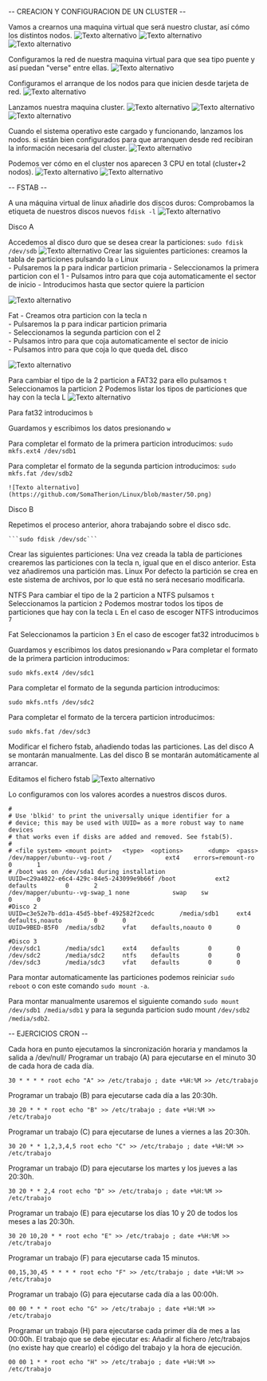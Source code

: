 -- CREACION Y CONFIGURACION DE UN CLUSTER --

Vamos a crearnos una maquina virtual que será nuestro clustar, así cómo los distintos nodos.
![Texto alternativo](https://github.com/SomaTherion/Linux/blob/master/32.png)
![Texto alternativo](https://github.com/SomaTherion/Linux/blob/master/33.png)
![Texto alternativo](https://github.com/SomaTherion/Linux/blob/master/34.png)

Configuramos la red de nuestra maquina virtual para que sea tipo puente y así puedan "verse" entre ellas.
![Texto alternativo](https://github.com/SomaTherion/Linux/blob/master/35.png)

Configuramos el arranque de los nodos para que inicien desde tarjeta de red.
![Texto alternativo](https://github.com/SomaTherion/Linux/blob/master/36.png)

Lanzamos nuestra maquina cluster.
![Texto alternativo](https://github.com/SomaTherion/Linux/blob/master/37.png)
![Texto alternativo](https://github.com/SomaTherion/Linux/blob/master/38.png)
![Texto alternativo](https://github.com/SomaTherion/Linux/blob/master/39.png)

Cuando el sistema operativo este cargado y funcionando, lanzamos los nodos. si están bien configurados para que arranquen desde red recibiran la información necesaria del cluster.
![Texto alternativo](https://github.com/SomaTherion/Linux/blob/master/40.png)

Podemos ver cómo en el cluster nos aparecen 3 CPU en total (cluster+2 nodos).
![Texto alternativo](https://github.com/SomaTherion/Linux/blob/master/41.png)
![Texto alternativo](https://github.com/SomaTherion/Linux/blob/master/42.png)

-- FSTAB --

A una máquina virtual de linux añadirle dos discos duros:
Comprobamos la etiqueta de nuestros discos nuevos
```fdisk -l```
![Texto alternativo](https://github.com/SomaTherion/Linux/blob/master/43.png)

Disco A

Accedemos al disco duro que se desea crear la particiones:
```sudo fdisk /dev/sdb```
![Texto alternativo](https://github.com/SomaTherion/Linux/blob/master/44.png)
  Crear las siguientes particiones:
    creamos la tabla de particiones pulsando la ```o```
Linux   
    - Pulsaremos la p para indicar particion primaria
    - Seleccionamos la primera particion con el 1
    - Pulsamos intro para que coja automaticamente el sector de inicio
    - Introducimos hasta que sector quiere la particion
    
 ![Texto alternativo](https://github.com/SomaTherion/Linux/blob/master/46.png) 

Fat
    - Creamos otra particion con la tecla n    
    - Pulsaremos la p para indicar particion primaria    
    - Seleccionamos la segunda particion con el 2    
    - Pulsamos intro para que coja automaticamente el sector de inicio    
    - Pulsamos intro para que coja lo que queda deL disco
  
  ![Texto alternativo](https://github.com/SomaTherion/Linux/blob/master/47.png)
  
  Para cambiar el tipo de la 2 particion a FAT32 para ello pulsamos ```t```
  Seleccionamos la particion 2
  Podemos listar los tipos de particiones que hay con la tecla L
  ![Texto alternativo](https://github.com/SomaTherion/Linux/blob/master/49.png)
  
  Para fat32 introducimos ```b```
  
  Guardamos y escribimos los datos presionando ```w```
  
  Para completar el formato de la primera particion introducimos:
  ```sudo mkfs.ext4 /dev/sdb1```
  
  Para completar el formato de la segunda particion introducimos:
  ```sudo mkfs.fat /dev/sdb2```
  
    ![Texto alternativo](https://github.com/SomaTherion/Linux/blob/master/50.png)
    
Disco B

Repetimos el proceso anterior, ahora trabajando sobre el disco sdc.

    ```sudo fdisk /dev/sdc```
    
Crear las siguientes particiones:
Una vez creada la tabla de particiones crearemos las particiones con la tecla n, igual que en el disco anterior.
Esta vez añadiremos una partición mas.
Linux
Por defecto la partición se crea en este sistema de archivos, por lo que está no será necesario modificarla.

NTFS
Para cambiar el tipo de la 2 particion a NTFS pulsamos 
```t```
Seleccionamos la particion 
```2```
Podemos mostrar todos los tipos de particiones que hay con la tecla 
```L```
En el caso de escoger NTFS introducimos 
```7```

Fat
Seleccionamos la particion 
```3```
En el caso de escoger fat32 introducimos 
```b```

Guardamos y escribimos los datos presionando 
```w```
Para completar el formato de la primera particion introducimos:

```sudo mkfs.ext4 /dev/sdc1```

Para completar el formato de la segunda particion introducimos:

```sudo mkfs.ntfs /dev/sdc2```

Para completar el formato de la tercera particion introducimos:

```sudo mkfs.fat /dev/sdc3```

Modificar el fichero fstab, añadiendo todas las particiones. Las del disco A se montarán manualmente. Las del disco B se montarán automáticamente al arrancar.

Editamos el fichero fstab
![Texto alternativo](https://github.com/SomaTherion/Linux/blob/master/51.png) 

Lo configuramos con los valores acordes a nuestros discos duros.

```# /etc/fstab: static file system information.
#
# Use 'blkid' to print the universally unique identifier for a
# device; this may be used with UUID= as a more robust way to name devices
# that works even if disks are added and removed. See fstab(5).
#
# <file system> <mount point>   <type>  <options>       <dump>  <pass>
/dev/mapper/ubuntu--vg-root /               ext4    errors=remount-ro 0       1
# /boot was on /dev/sda1 during installation
UUID=c29a4022-e6c4-429c-84e5-243099e9b66f /boot           ext2    defaults        0       2
/dev/mapper/ubuntu--vg-swap_1 none            swap    sw              0       0
#Disco 2
UUID=c3e52e7b-dd1a-45d5-bbef-492582f2cedc       /media/sdb1     ext4    defaults,noauto         0       0
UUID=9BED-B5F0  /media/sdb2     vfat    defaults,noauto 0       0

#Disco 3
/dev/sdc1       /media/sdc1     ext4    defaults        0       0
/dev/sdc2       /media/sdc2     ntfs    defaults        0       0
/dev/sdc3       /media/sdc3     vfat    defaults        0       0

```
Para montar automaticamente las particiones podemos reiniciar ```sudo reboot``` o con este comando ```sudo mount -a```.

Para montar manualmente usaremos el siguiente comando ```sudo mount /dev/sdb1 /media/sdb1``` y para la segunda particion sudo mount ```/dev/sdb2 /media/sdb2```.

-- EJERCICIOS CRON --

Cada hora en punto ejecutamos la sincronización horaria y mandamos la salida a /dev/null/
Programar un trabajo (A) para ejecutarse en el minuto 30 de cada hora de cada día.

```30 * * * * root echo "A" >> /etc/trabajo ; date +%H:%M >> /etc/trabajo```

Programar un trabajo (B) para ejecutarse cada día a las 20:30h.

```30 20 * * * root echo "B" >> /etc/trabajo ; date +%H:%M >> /etc/trabajo```

Programar un trabajo (C) para ejecutarse de lunes a viernes a las 20:30h.

```30 20 * * 1,2,3,4,5 root echo "C" >> /etc/trabajo ; date +%H:%M >> /etc/trabajo```

Programar un trabajo (D) para ejecutarse los martes y los jueves a las 20:30h.

```30 20 * * 2,4 root echo "D" >> /etc/trabajo ; date +%H:%M >> /etc/trabajo```

Programar un trabajo (E) para ejecutarse los días 10 y 20 de todos los meses a las 20:30h.

```30 20 10,20 * * root echo "E" >> /etc/trabajo ; date +%H:%M >> /etc/trabajo```

Programar un trabajo (F) para ejecutarse cada 15 minutos.

```00,15,30,45 * * * * root echo "F" >> /etc/trabajo ; date +%H:%M >> /etc/trabajo```

Programar un trabajo (G) para ejecutarse cada día a las 00:00h.

```00 00 * * * root echo "G" >> /etc/trabajo ; date +%H:%M >> /etc/trabajo```

Programar un trabajo (H) para ejecutarse cada primer día de mes a las 00:00h. El trabajo que se debe ejecutar es:
Añadir al fichero /etc/trabajos (no existe hay que crearlo) el código del trabajo y la hora de ejecución.

```00 00 1 * * root echo "H" >> /etc/trabajo ; date +%H:%M >> /etc/trabajo```

